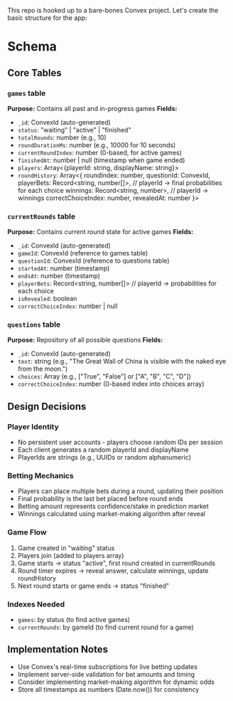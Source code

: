 This repo is hooked up to a bare-bones Convex project. Let's create the basic structure for the app:

# Schema

## Core Tables

### `games` table
**Purpose:** Contains all past and in-progress games
**Fields:**
- `_id`: ConvexId (auto-generated)
- `status`: "waiting" | "active" | "finished"
- `totalRounds`: number (e.g., 10)
- `roundDurationMs`: number (e.g., 10000 for 10 seconds)
- `currentRoundIndex`: number (0-based, for active games)
- `finishedAt`: number | null (timestamp when game ended)
- `players`: Array<{playerId: string, displayName: string}>
- `roundHistory`: Array<{
    roundIndex: number,
    questionId: ConvexId,
    playerBets: Record<string, number[]>, // playerId -> final probabilities for each choice
    winnings: Record<string, number>, // playerId -> winnings
    correctChoiceIndex: number,
    revealedAt: number
  }>

### `currentRounds` table  
**Purpose:** Contains current round state for active games
**Fields:**
- `_id`: ConvexId (auto-generated)
- `gameId`: ConvexId (reference to games table)
- `questionId`: ConvexId (reference to questions table)
- `startedAt`: number (timestamp)
- `endsAt`: number (timestamp)
- `playerBets`: Record<string, number[]> // playerId -> probabilities for each choice
- `isRevealed`: boolean
- `correctChoiceIndex`: number | null

### `questions` table
**Purpose:** Repository of all possible questions
**Fields:**
- `_id`: ConvexId (auto-generated)
- `text`: string (e.g., "The Great Wall of China is visible with the naked eye from the moon.")
- `choices`: Array<string> (e.g., ["True", "False"] or ["A", "B", "C", "D"])
- `correctChoiceIndex`: number (0-based index into choices array)

## Design Decisions

### Player Identity
- No persistent user accounts - players choose random IDs per session
- Each client generates a random playerId and displayName
- PlayerIds are strings (e.g., UUIDs or random alphanumeric)

### Betting Mechanics
- Players can place multiple bets during a round, updating their position
- Final probability is the last bet placed before round ends
- Betting amount represents confidence/stake in prediction market
- Winnings calculated using market-making algorithm after reveal

### Game Flow
1. Game created in "waiting" status
2. Players join (added to players array)
3. Game starts → status "active", first round created in currentRounds
4. Round timer expires → reveal answer, calculate winnings, update roundHistory
5. Next round starts or game ends → status "finished"

### Indexes Needed
- `games`: by status (to find active games)
- `currentRounds`: by gameId (to find current round for a game)

## Implementation Notes
- Use Convex's real-time subscriptions for live betting updates
- Implement server-side validation for bet amounts and timing
- Consider implementing market-making algorithm for dynamic odds
- Store all timestamps as numbers (Date.now()) for consistency